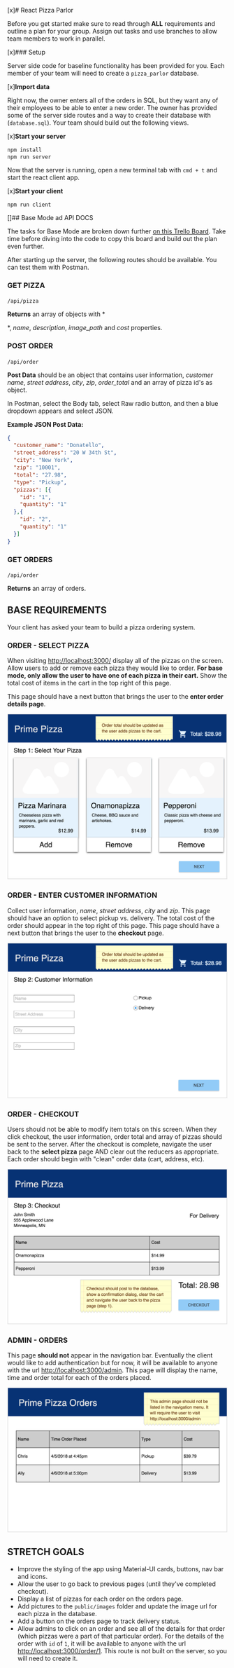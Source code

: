 [x]# React Pizza Parlor

Before you get started make sure to read through **ALL** requirements and outline a plan for your group. Assign out tasks and use branches to allow team members to work in parallel.

[x]### Setup

Server side code for baseline functionality has been provided for you. Each member of your team will need to create a `pizza_parlor` database.

[x]**Import data**

Right now, the owner enters all of the orders in SQL, but they want any of their employees to be able to enter a new order. The owner has provided some of the server side routes and a way to create their database with (`database.sql`). Your team should build out the following views.

[x]**Start your server**

```
npm install
npm run server
```

Now that the server is running, open a new terminal tab with `cmd + t` and start the react client app.

[x]**Start your client**

```
npm run client
```

[]## Base Mode ad API DOCS

The tasks for Base Mode are broken down further [on this Trello Board](https://trello.com/b/aWXfG8D6/redux-pizza-parlor). Take time before diving into the code to copy this board and build out the plan even further.

After starting up the server, the following routes should be available. You can test them with Postman.

### GET PIZZA  

`/api/pizza`

**Returns** an array of objects with *







*, *name*, *description*, *image_path* and *cost* properties. 

### POST ORDER

`/api/order`

**Post Data** should be an object that contains user information, *customer name*, *street address*, *city*, *zip*, *order_total* and an array of pizza id's as object. 

In Postman, select the Body tab, select Raw radio button, and then a blue dropdown appears and select JSON.

**Example JSON Post Data:**

```JSON
{
  "customer_name": "Donatello",
  "street_address": "20 W 34th St",
  "city": "New York",
  "zip": "10001",
  "total": "27.98",
  "type": "Pickup",
  "pizzas": [{
    "id": "1",
    "quantity": "1"
  },{
    "id": "2",
    "quantity": "1"
  }]
}
```

### GET ORDERS

`/api/order`

**Returns** an array of orders.


## BASE REQUIREMENTS

Your client has asked your team to build a pizza ordering system.

### ORDER - SELECT PIZZA

When visiting [http://localhost:3000/](http://localhost:3000/) display all of the pizzas on the screen. Allow users to add or remove each pizza they would like to order. **For base mode, only allow the user to have one of each pizza in their cart.** Show the total cost of items in the cart in the top right of this page. 

This page should have a next button that brings the user to the **enter order details page**.

![Select Pizza View](wireframes/screen-one.png)

### ORDER - ENTER CUSTOMER INFORMATION

Collect user information, *name*, *street address*, *city* and *zip*. This page should have an option to select pickup vs. delivery. The total cost of the order should appear in the top right of this page. This page should have a next button that brings the user to the **checkout** page.

![Select Pizza View](wireframes/screen-two.png)

### ORDER - CHECKOUT

Users should not be able to modify item totals on this screen. When they click checkout, the user information, order total and array of pizzas should be sent to the server. After the checkout is complete, navigate the user back to the **select pizza** page AND clear out the reducers as appropriate. Each order should begin with "clean" order data (cart, address, etc).

![Select Pizza View](wireframes/screen-three.png)

### ADMIN - ORDERS

This page **should not** appear in the navigation bar. Eventually the client would like to add authentication but for now, it will be available to anyone with the url [http://localhost:3000/admin](http://localhost:3000/admin). This page will display the name, time and order total for each of the orders placed.

![Select Pizza View](wireframes/screen-admin.png)


## STRETCH GOALS

- Improve the styling of the app using Material-UI cards, buttons, nav bar and icons.
- Allow the user to go back to previous pages (until they've completed checkout).
- Display a list of pizzas for each order on the orders page.
- Add pictures to the `public/images` folder and update the image url for each pizza in the database.
- Add a button on the orders page to track delivery status.
- Allow admins to click on an order and see all of the details for that order (which pizzas were a part of that particular order). For the details of the order with `id` of `1`, it will be available to anyone with the url [http://localhost:3000/order/1](http://localhost:3000/order/1). This route is not built on the server, so you will need to create it.
